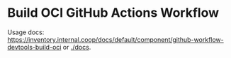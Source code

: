 # Build OCI GitHub Actions Workflow

Usage docs:
<https://inventory.internal.coop/docs/default/component/github-workflow-devtools-build-oci>
or [./docs](./docs).
